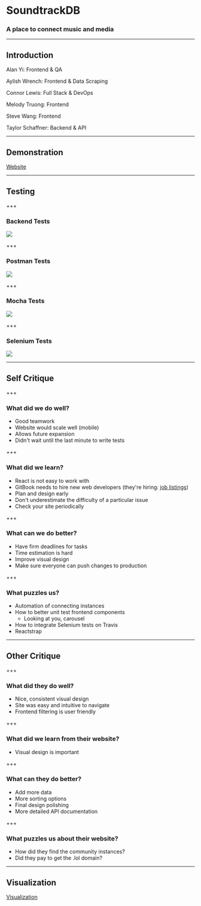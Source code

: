 # SoundtrackDB

### A place to connect music and media

---

## Introduction

Alan Yi: Frontend & QA

Aylish Wrench: Frontend & Data Scraping

Connor Lewis: Full Stack & DevOps

Melody Truong: Frontend

Steve Wang: Frontend

Taylor Schaffner: Backend & API

---

## Demonstration
[Website](http://soundtrackdb.me)

---

## Testing

+++

### Backend Tests

![](https://raw.githubusercontent.com/connormlewis/idb/git-pitch/testing-images/backend.png)

+++

### Postman Tests

![](https://raw.githubusercontent.com/connormlewis/idb/git-pitch/testing-images/postman.png)

+++

### Mocha Tests

![](https://raw.githubusercontent.com/connormlewis/idb/git-pitch/testing-images/mocha.png)

+++

### Selenium Tests

![](https://raw.githubusercontent.com/connormlewis/idb/git-pitch/testing-images/selenium.png)

---

## Self Critique

+++

### What did we do well?
- Good teamwork
- Website would scale well (mobile)
- Allows future expansion
- Didn't wait until the last minute to write tests

+++

### What did we learn?
- React is not easy to work with
- GitBook needs to hire new web developers (they're hiring: [job listings](https://gitbook.workable.com/))
- Plan and design early
- Don't underestimate the difficulty of a particular issue
- Check your site periodically

+++

### What can we do better?
- Have firm deadlines for tasks
- Time estimation is hard
- Improve visual design
- Make sure everyone can push changes to production

+++

### What puzzles us?
- Automation of connecting instances
- How to better unit test frontend components
    - Looking at you, carousel
- How to integrate Selenium tests on Travis
- Reactstrap

---

## Other Critique

+++

### What did they do well?
- Nice, consistent visual design
- Site was easy and intuitive to navigate
- Frontend filtering is user friendly

+++

### What did we learn from their website?
- Visual design is important

+++

### What can they do better?
- Add more data
- More sorting options
- Final design polishing
- More detailed API documentation

+++

### What puzzles us about their website?
- How did they find the community instances?
- Did they pay to get the .lol domain?

---

## Visualization
[Visualization](http://soundtrackdb.me/visualization)
